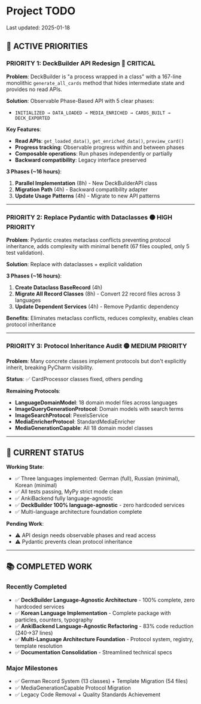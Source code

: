 # Project TODO

Last updated: 2025-01-18

## 🚨 ACTIVE PRIORITIES


### **PRIORITY 1: DeckBuilder API Redesign** 🔴 **CRITICAL**

**Problem**: DeckBuilder is "a process wrapped in a class" with a 167-line monolithic `generate_all_cards` method that hides intermediate state and provides no read APIs.

**Solution**: Observable Phase-Based API with 5 clear phases:
- `INITIALIZED → DATA_LOADED → MEDIA_ENRICHED → CARDS_BUILT → DECK_EXPORTED`

**Key Features**:
- **Read APIs**: `get_loaded_data()`, `get_enriched_data()`, `preview_card()`
- **Progress tracking**: Observable progress within and between phases
- **Composable operations**: Run phases independently or partially
- **Backward compatibility**: Legacy interface preserved

**3 Phases (~16 hours)**:
1. **Parallel Implementation** (8h) - New DeckBuilderAPI class
2. **Migration Path** (4h) - Backward compatibility adapter
3. **Update Usage Patterns** (4h) - Migrate to new API patterns

---

### **PRIORITY 2: Replace Pydantic with Dataclasses** 🟠 **HIGH PRIORITY**

**Problem**: Pydantic creates metaclass conflicts preventing protocol inheritance, adds complexity with minimal benefit (67 files coupled, only 5 test validation).

**Solution**: Replace with dataclasses + explicit validation

**3 Phases (~16 hours)**:
1. **Create Dataclass BaseRecord** (4h)
2. **Migrate All Record Classes** (8h) - Convert 22 record files across 3 languages
3. **Update Dependent Services** (4h) - Remove Pydantic dependency

**Benefits**: Eliminates metaclass conflicts, reduces complexity, enables clean protocol inheritance

---

### **PRIORITY 3: Protocol Inheritance Audit** 🟡 **MEDIUM PRIORITY**

**Problem**: Many concrete classes implement protocols but don't explicitly inherit, breaking PyCharm visibility.

**Status**: ✅ CardProcessor classes fixed, others pending

**Remaining Protocols**:
- **LanguageDomainModel**: 18 domain model files across languages
- **ImageQueryGenerationProtocol**: Domain models with search terms
- **ImageSearchProtocol**: PexelsService
- **MediaEnricherProtocol**: StandardMediaEnricher
- **MediaGenerationCapable**: All 18 domain model classes

---

## 🎯 CURRENT STATUS

**Working State**:
- ✅ Three languages implemented: German (full), Russian (minimal), Korean (minimal)
- ✅ All tests passing, MyPy strict mode clean
- ✅ AnkiBackend fully language-agnostic
- ✅ **DeckBuilder 100% language-agnostic** - zero hardcoded services
- ✅ Multi-language architecture foundation complete

**Pending Work**:
- ⚠️ API design needs observable phases and read access
- ⚠️ Pydantic prevents clean protocol inheritance

---

## 📚 COMPLETED WORK

### **Recently Completed**
- ✅ **DeckBuilder Language-Agnostic Architecture** - 100% complete, zero hardcoded services
- ✅ **Korean Language Implementation** - Complete package with particles, counters, typography
- ✅ **AnkiBackend Language-Agnostic Refactoring** - 83% code reduction (240→37 lines)
- ✅ **Multi-Language Architecture Foundation** - Protocol system, registry, template resolution
- ✅ **Documentation Consolidation** - Streamlined technical specs

### **Major Milestones**
- ✅ German Record System (13 classes) + Template Migration (54 files)
- ✅ MediaGenerationCapable Protocol Migration
- ✅ Legacy Code Removal + Quality Standards Achievement